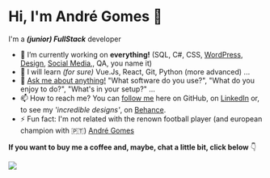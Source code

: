 # Hi, I'm André Gomes 👋


I'm a **_(junior) FullStack_** developer 


- 🔭 I’m currently working on **everything!** (SQL, C#, CSS, <a href="http://bit.ly/projeto-europeu" target="_blank">WordPress</a>, <a href="http://bit.ly/Behance-Andre" target="_blank">Design</a>, <a href="http://bit.ly/linkedin-altyra" target="_blank">Social Media</a>,, QA, you name it)
- 🌱 I will learn _(for sure)_ Vue.Js, React, Git, Python (more advanced) ...
- 💬 [Ask me about anything!](mailto:andrenevesgomes@protonmail.com?subject=Hi!👋) "What software do you use?", "What do you enjoy to do?", "What's in your setup?" ...
- 📫 How to reach me? You can [follow me](http://bit.ly/GitHub-Andre) here on GitHub, on <a href="http://bit.ly/LinkedIn-Andre" target="_blank">LinkedIn</a> or, to see my _'incredible designs'_, on <a href="http://bit.ly/Behance-Andre" target="_blank">Behance</a>.
- ⚡ Fun fact: I'm not related with the renown football player (and european champion with 🇵🇹) <a href="https://www.instagram.com/aftgomes21/" target="_blank">André Gomes</a>

**If you want to buy me a coffee and, maybe, chat a little bit, click below** 👇

<a href="http://bit.ly/BuyMeCoffee-Andre"><img src="https://img.buymeacoffee.com/button-api/?text=Buy me a coffee&emoji=&slug=andregomes&button_colour=FFDD00&font_colour=000000&font_family=Poppins&outline_colour=000000&coffee_colour=ffffff"></a>
